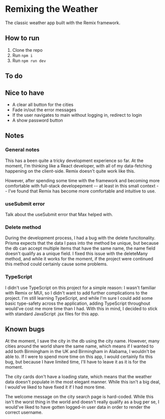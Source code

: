 # Remixing the Weather

The classic weather app built with the Remix framework.

## How to run

1. Clone the repo
2. Run ```npm i```
3. Run ```npm run dev```

## To do

## Nice to have

* A clear all button for the cities
* Fade in/out the error messages
* If the user navigates to main without logging in, redirect to login
* A show password button

## Notes 

### General notes

This has a been quite a tricky development experience so far. At the moment, I'm thinking like a React developer, with all of my data-fetching happening on the client-side. Remix doesn't quite work like this.

However, after spending some time with the framework and becoming more comfortable with full-stack developepment -- at least in this small context -- I've found that Remix has become more comfortable and intuitive to use. 

### useSubmit error

Talk about the useSubmit error that Max helped with.

### Delete method

During the development process, I had a bug with the delete funcitonality. Prisma expects that the data I pass into the method be unique, but because the db can accept multiple items that have the same name, the name field doesn't qualify as a unique field. I fixed this issue with the deleteMany method, and while it works for the moment, if the project were continued this method could certainly cause some problems.  

### TypeScript

I didn't use TypeScript on this project for a simple reason: I wasn't familiar with Remix or MUI, so I didn't want to add further complications to the project. I'm still learning TypeScript, and while I'm sure I could add some basic type-safety across the application, adding TypeScript throughout would've cost me more time than I had. With this in mind, I decided to stick with standard JavaScript .jsx files for this app.  

## Known bugs

At the moment, I save the city in the db using the city name. However, many cities around the world share the same name, which means if I wanted to add both Birmingham in the UK and Birmingham in Alabama, I wouldn't be able to. If I were to spend more time on this app, I would certainly fix this bug, but because I have limited time, I'll have to leave it as it is for the moment.   

The city cards don't have a loading state, which means that the weather data doesn't populate in the most elegant manner. While this isn't a big deal, I would've liked to have fixed it if I had more time. 

The welcome message on the city search page is hard-coded. While this isn't the worst thing in the world and doesn't really qualify as a bug per se, I would've liked to have gotten logged-in user data in order to render the correct username. 
